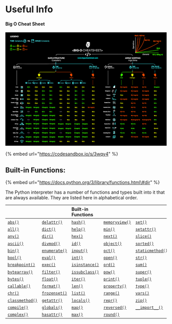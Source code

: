 # Useful Info

#### Big O Cheat Sheet

![](../.gitbook/assets/image%20%281%29.png)

{% embed url="https://codesandbox.io/s/3wqy4" %}

## Built-in Functions:

{% embed url="https://docs.python.org/3/library/functions.html\#dir" %}

The Python interpreter has a number of functions and types built into it that are always available. They are listed here in alphabetical order.

|                                                                                  |                                                                                  | Built-in Functions                                                            |                                                                                    |                                                                                   |
| :------------------------------------------------------------------------------- | :------------------------------------------------------------------------------- | :---------------------------------------------------------------------------- | :--------------------------------------------------------------------------------- | :-------------------------------------------------------------------------------- |
| [`abs()`](https://docs.python.org/3/library/functions.html#abs)                  | [`delattr()`](https://docs.python.org/3/library/functions.html#delattr)          | [`hash()`](https://docs.python.org/3/library/functions.html#hash)             | [`memoryview()`](https://docs.python.org/3/library/functions.html#func-memoryview) | [`set()`](https://docs.python.org/3/library/functions.html#func-set)              |
| [`all()`](https://docs.python.org/3/library/functions.html#all)                  | [`dict()`](https://docs.python.org/3/library/functions.html#func-dict)           | [`help()`](https://docs.python.org/3/library/functions.html#help)             | [`min()`](https://docs.python.org/3/library/functions.html#min)                    | [`setattr()`](https://docs.python.org/3/library/functions.html#setattr)           |
| [`any()`](https://docs.python.org/3/library/functions.html#any)                  | [`dir()`](https://docs.python.org/3/library/functions.html#dir)                  | [`hex()`](https://docs.python.org/3/library/functions.html#hex)               | [`next()`](https://docs.python.org/3/library/functions.html#next)                  | [`slice()`](https://docs.python.org/3/library/functions.html#slice)               |
| [`ascii()`](https://docs.python.org/3/library/functions.html#ascii)              | [`divmod()`](https://docs.python.org/3/library/functions.html#divmod)            | [`id()`](https://docs.python.org/3/library/functions.html#id)                 | [`object()`](https://docs.python.org/3/library/functions.html#object)              | [`sorted()`](https://docs.python.org/3/library/functions.html#sorted)             |
| [`bin()`](https://docs.python.org/3/library/functions.html#bin)                  | [`enumerate()`](https://docs.python.org/3/library/functions.html#enumerate)      | [`input()`](https://docs.python.org/3/library/functions.html#input)           | [`oct()`](https://docs.python.org/3/library/functions.html#oct)                    | [`staticmethod()`](https://docs.python.org/3/library/functions.html#staticmethod) |
| [`bool()`](https://docs.python.org/3/library/functions.html#bool)                | [`eval()`](https://docs.python.org/3/library/functions.html#eval)                | [`int()`](https://docs.python.org/3/library/functions.html#int)               | [`open()`](https://docs.python.org/3/library/functions.html#open)                  | [`str()`](https://docs.python.org/3/library/functions.html#func-str)              |
| [`breakpoint()`](https://docs.python.org/3/library/functions.html#breakpoint)    | [`exec()`](https://docs.python.org/3/library/functions.html#exec)                | [`isinstance()`](https://docs.python.org/3/library/functions.html#isinstance) | [`ord()`](https://docs.python.org/3/library/functions.html#ord)                    | [`sum()`](https://docs.python.org/3/library/functions.html#sum)                   |
| [`bytearray()`](https://docs.python.org/3/library/functions.html#func-bytearray) | [`filter()`](https://docs.python.org/3/library/functions.html#filter)            | [`issubclass()`](https://docs.python.org/3/library/functions.html#issubclass) | [`pow()`](https://docs.python.org/3/library/functions.html#pow)                    | [`super()`](https://docs.python.org/3/library/functions.html#super)               |
| [`bytes()`](https://docs.python.org/3/library/functions.html#func-bytes)         | [`float()`](https://docs.python.org/3/library/functions.html#float)              | [`iter()`](https://docs.python.org/3/library/functions.html#iter)             | [`print()`](https://docs.python.org/3/library/functions.html#print)                | [`tuple()`](https://docs.python.org/3/library/functions.html#func-tuple)          |
| [`callable()`](https://docs.python.org/3/library/functions.html#callable)        | [`format()`](https://docs.python.org/3/library/functions.html#format)            | [`len()`](https://docs.python.org/3/library/functions.html#len)               | [`property()`](https://docs.python.org/3/library/functions.html#property)          | [`type()`](https://docs.python.org/3/library/functions.html#type)                 |
| [`chr()`](https://docs.python.org/3/library/functions.html#chr)                  | [`frozenset()`](https://docs.python.org/3/library/functions.html#func-frozenset) | [`list()`](https://docs.python.org/3/library/functions.html#func-list)        | [`range()`](https://docs.python.org/3/library/functions.html#func-range)           | [`vars()`](https://docs.python.org/3/library/functions.html#vars)                 |
| [`classmethod()`](https://docs.python.org/3/library/functions.html#classmethod)  | [`getattr()`](https://docs.python.org/3/library/functions.html#getattr)          | [`locals()`](https://docs.python.org/3/library/functions.html#locals)         | [`repr()`](https://docs.python.org/3/library/functions.html#repr)                  | [`zip()`](https://docs.python.org/3/library/functions.html#zip)                   |
| [`compile()`](https://docs.python.org/3/library/functions.html#compile)          | [`globals()`](https://docs.python.org/3/library/functions.html#globals)          | [`map()`](https://docs.python.org/3/library/functions.html#map)               | [`reversed()`](https://docs.python.org/3/library/functions.html#reversed)          | [`__import__()`](https://docs.python.org/3/library/functions.html#__import__)     |
| [`complex()`](https://docs.python.org/3/library/functions.html#complex)          | [`hasattr()`](https://docs.python.org/3/library/functions.html#hasattr)          | [`max()`](https://docs.python.org/3/library/functions.html#max)               | [`round()`](https://docs.python.org/3/library/functions.html#round)                |                                                                                   |
